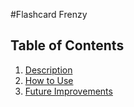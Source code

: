 #Flashcard Frenzy
## Table of Contents
1. [Description](#Description)
2. [How to Use](#Usage)
3. [Future Improvements](#ToDo)

